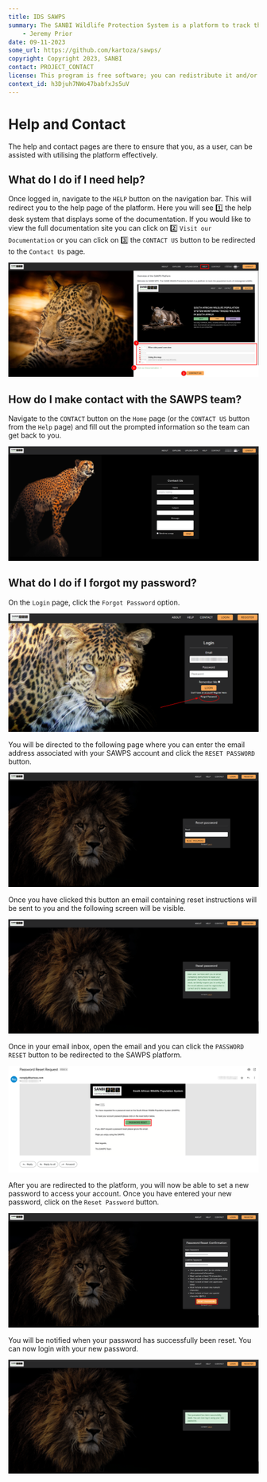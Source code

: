 ```yaml
---
title: IDS SAWPS
summary: The SANBI Wildlife Protection System is a platform to track the population levels of endangered wildlife.
    - Jeremy Prior
date: 09-11-2023
some_url: https://github.com/kartoza/sawps/
copyright: Copyright 2023, SANBI
contact: PROJECT_CONTACT
license: This program is free software; you can redistribute it and/or modify it under the terms of the GNU Affero General Public License as published by the Free Software Foundation; either version 3 of the License, or (at your option) any later version.
context_id: h3Djuh7NWo47babfxJs5uV
---
```


# Help and Contact

The help and contact pages are there to ensure that you, as a user, can be assisted with utilising the platform effectively.

## What do I do if I need help?

Once logged in, navigate to the `HELP` button on the navigation bar. This will redirect you to the help page of the platform. Here you will see 1️⃣ the help desk system that displays some of the documentation. If you would like to view the full documentation site you can click on 2️⃣ `Visit our Documentation` or you can click on 3️⃣ the `CONTACT US` button to be redirected to the `Contact Us` page.

![Help 1](./img/help-1.png) <!-- Image to be updated when site is finished -->

## How do I make contact with the SAWPS team?

Navigate to the `CONTACT` button on the `Home` page (or the `CONTACT US` button from the `Help` page) and fill out the prompted information so the team can get back to you.

![Help 2](./img/help-2.png)

## What do I do if I forgot my password?

On the `Login` page, click the `Forgot Password` option.

![Password Reset 1](img/password-reset-1.png)

You will be directed to the following page where you can enter the email address associated with your SAWPS account and click the `RESET PASSWORD` button.

![Password Reset 2](img/password-reset-2.png)

Once you have clicked this button an email containing reset instructions will be sent to you and the following screen will be visible.

![Password Reset 3](img/password-reset-3.png)

Once in your email inbox, open the email and you can click the `PASSWORD RESET` button to be redirected to the SAWPS platform.

![Password Reset 4](img/password-reset-4.png)

After you are redirected to the platform, you will now be able to set a new password to access your account. Once you have entered your new password, click on the `Reset Password` button.

![Password Reset 5](img/password-reset-5.png)

You will be notified when your password has successfully been reset. You can now login with your new password.

![Password Reset 6](img/password-reset-6.png)

